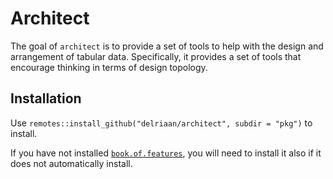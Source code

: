 # Architect 

The goal of `architect` is to provide a set of tools to help with the design and arrangement of tabular data. Specifically, it provides a set of tools that encourage thinking in terms of design topology.

## Installation

Use `remotes::install_github("delriaan/architect", subdir = "pkg")` to install. 

>
If you have not installed [`book.of.features`](https://delriaan.github.io/book.of.features/), you will need to install it also if it does not automatically install.
